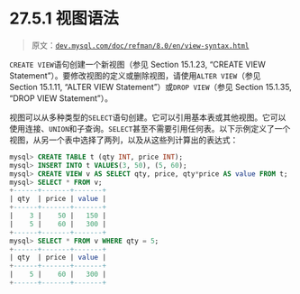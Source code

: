 # 27.5.1 视图语法

> 原文：[`dev.mysql.com/doc/refman/8.0/en/view-syntax.html`](https://dev.mysql.com/doc/refman/8.0/en/view-syntax.html)

`CREATE VIEW`语句创建一个新视图（参见 Section 15.1.23, “CREATE VIEW Statement”）。要修改视图的定义或删除视图，请使用`ALTER VIEW`（参见 Section 15.1.11, “ALTER VIEW Statement”）或`DROP VIEW`（参见 Section 15.1.35, “DROP VIEW Statement”）。

视图可以从多种类型的`SELECT`语句创建。它可以引用基本表或其他视图。它可以使用连接、`UNION`和子查询。`SELECT`甚至不需要引用任何表。以下示例定义了一个视图，从另一个表中选择了两列，以及从这些列计算出的表达式：

```sql
mysql> CREATE TABLE t (qty INT, price INT);
mysql> INSERT INTO t VALUES(3, 50), (5, 60);
mysql> CREATE VIEW v AS SELECT qty, price, qty*price AS value FROM t;
mysql> SELECT * FROM v;
+------+-------+-------+
| qty  | price | value |
+------+-------+-------+
|    3 |    50 |   150 |
|    5 |    60 |   300 |
+------+-------+-------+
mysql> SELECT * FROM v WHERE qty = 5;
+------+-------+-------+
| qty  | price | value |
+------+-------+-------+
|    5 |    60 |   300 |
+------+-------+-------+
```
